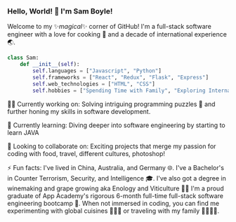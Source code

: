 ### Hello, World! 👋 I'm Sam Boyle!

Welcome to my ✨_magical_✨ corner of GitHub! I'm a full-stack software engineer with a love for cooking 🍳 and a decade of international experience 🌏.

```python
class Sam:
    def __init__(self):
        self.languages = ["Javascript", "Python"]
        self.frameworks = ["React", "Redux", "Flask", "Express"]
        self.web_technologies = ["HTML", "CSS"]
        self.hobbies = ["Spending Time with Family", "Exploring International Cuisines", "Traveling", "Scuba Diving", "Skiing", "Skydiving", "Golf", "Video Games"]
```
🧑‍💻 Currently working on:
Solving intriguing programming puzzles 🧩 and further honing my skills in software development.

🌱 Currently learning:
Diving deeper into software engineering by starting to learn JAVA

👯 Looking to collaborate on:
Exciting projects that merge my passion for coding with food, travel, different cultures, photoshop!

⚡ Fun facts:
I've lived in China, Australia, and Germany 🌐.
I've a Bachelor's in Counter Terrorism, Security, and Intelligence 🎓.
I've also got a degree in winemaking and grape growing aka Enology and Viticulture 🍇🍷
I'm a proud graduate of App Academy's rigorous 6-month full-time full-stack software engineering bootcamp 🎉.
When not immersed in coding, you can find me experimenting with global cuisines 🌮🍣🍝 or traveling with my family 👨‍👩‍👧‍👦.

<!--![Sam's GitHub stats](https://github-readme-stats.vercel.app/api?username=sboyle05&show_icons=true&theme=radical) !-->

